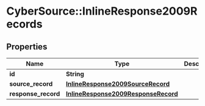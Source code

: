 # CyberSource::InlineResponse2009Records

## Properties
Name | Type | Description | Notes
------------ | ------------- | ------------- | -------------
**id** | **String** |  | [optional] 
**source_record** | [**InlineResponse2009SourceRecord**](InlineResponse2009SourceRecord.md) |  | [optional] 
**response_record** | [**InlineResponse2009ResponseRecord**](InlineResponse2009ResponseRecord.md) |  | [optional] 


